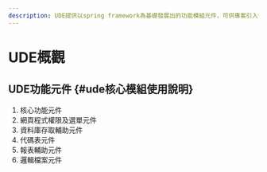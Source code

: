 ```yaml
---
description: UDE提供以spring framework為基礎發展出的功能模組元件，可供專案引入使用。
---
```


# UDE概觀

## UDE功能元件 {#ude核心模組使用說明}

1. 核心功能元件
2. 網頁程式權限及選單元件
3. 資料庫存取輔助元件
4. 代碼表元件
5. 報表輔助元件
6. 邏輯檔案元件

